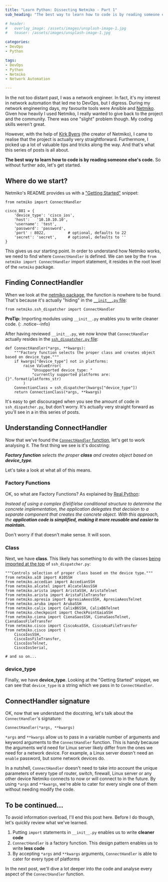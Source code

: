```yaml
---
title: "Learn Python: Dissecting Netmiko - Part 1"
sub_heading: "The best way to learn how to code is by reading someone else's code"

# header:
#   overlay_image: /assets/images/unsplash-image-1.jpg
#   teaser: /assets/images/unsplash-image-1.jpg

categories:
- DevOps
- Python

tags:
- DevOps
- Python
- Netmiko
- Network Automation

---
```


In the not too distant past, I was a network engineer. In fact, it's my interest in network automation that led me to DevOps, but I digress. During my network engineering days, my favourite tools were Ansible and [Netmiko](https://github.com/ktbyers/netmiko). Given how heavily I used Netmiko, I really wanted to give back to the project and the community. There was one "slight" problem though. My coding skills weren't great. 

However, with the help of [Kirk Byers](https://pynet.twb-tech.com/) (the creator of Netmiko), I came to realise that the project is actually very straightforward. Furthermore, I picked up a lot of valuable tips and tricks along the way. And that's what this series of posts is all about.

__The best way to learn how to code is by reading someone else's code.__ So without further ado, let's get started.

## Where do we start?

Netmiko's README provides us with a ["Getting Started"](https://github.com/ktbyers/netmiko#getting-started) snippet:

```
from netmiko import ConnectHandler

cisco_881 = {
    'device_type': 'cisco_ios',
    'host':   '10.10.10.10',
    'username': 'test',
    'password': 'password',
    'port' : 8022,          # optional, defaults to 22
    'secret': 'secret',     # optional, defaults to ''
}
```

This gives us our starting point. In order to understand how Netmiko works, we need to find where `ConnectHandler` is defined. We can see by the `from netmiko import ConnectHandler` import statement, it resides in the root level of the `netmiko` package.

## Finding ConnectHandler

When we look at the [netmiko package](https://github.com/ktbyers/netmiko/tree/211fd9da18b49acd65f390f722a460b55bc672e2/netmiko), the function is nowhere to be found. That's because it's actually "hiding" in the [`__init__.py` file](https://github.com/ktbyers/netmiko/blob/211fd9da18b49acd65f390f722a460b55bc672e2/netmiko/__init__.py#L7):

```
from netmiko.ssh_dispatcher import ConnectHandler
```

__ProTip:__ Importing modules using `__init__.py` enables you to write cleaner code.
{: .notice--info}

After having reviewed `__init__.py`, we now know that `ConnectHandler` actually resides in the [`ssh_dispatcher.py` file](https://github.com/ktbyers/netmiko/blob/211fd9da18b49acd65f390f722a460b55bc672e2/netmiko/ssh_dispatcher.py#L257-L265):

```
def ConnectHandler(*args, **kwargs):
    """Factory function selects the proper class and creates object based on device_type."""
    if kwargs["device_type"] not in platforms:
        raise ValueError(
            "Unsupported device_type: "
            "currently supported platforms are: {}".format(platforms_str)
        )
    ConnectionClass = ssh_dispatcher(kwargs["device_type"])
    return ConnectionClass(*args, **kwargs)
```

It's easy to get discouraged when you see the amount of code in `ssh_dispatcher.py`, but don't worry. It's actually very straight forward as you'll see in a in this series of posts.

## Understanding ConnectHandler

Now that we've found the [`ConnectHandler` function](https://github.com/ktbyers/netmiko/blob/211fd9da18b49acd65f390f722a460b55bc672e2/netmiko/ssh_dispatcher.py#L257), let's get to work analysing it. The first thing we see is it's docstring: 

*__Factory function__ selects the proper __class__ and creates object based on __device_type__.* 

Let's take a look at what all of this means.

### Factory Functions

OK, so what are Factory Functions? As explained by [Real Python](https://realpython.com/factory-method-python/):

*Instead of using a complex if/elif/else conditional structure to determine the concrete implementation, the application delegates that decision to a separate component that creates the concrete object. With this approach, the __application code is simplified, making it more reusable and easier to maintain.__*

Don't worry if that doesn't make sense. It will soon.

### Class

Next, we have __class__. This likely has something to do with the classes [being imported at the top](https://github.com/ktbyers/netmiko/blob/211fd9da18b49acd65f390f722a460b55bc672e2/netmiko/ssh_dispatcher.py#L2-L83) of `ssh_dispatcher.py`:

```
"""Controls selection of proper class based on the device type."""
from netmiko.a10 import A10SSH
from netmiko.accedian import AccedianSSH
from netmiko.alcatel import AlcatelAosSSH
from netmiko.arista import AristaSSH, AristaTelnet
from netmiko.arista import AristaFileTransfer
from netmiko.apresia import ApresiaAeosSSH, ApresiaAeosTelnet
from netmiko.aruba import ArubaSSH
from netmiko.calix import CalixB6SSH, CalixB6Telnet
from netmiko.checkpoint import CheckPointGaiaSSH
from netmiko.ciena import CienaSaosSSH, CienaSaosTelnet, CienaSaosFileTransfer
from netmiko.cisco import CiscoAsaSSH, CiscoAsaFileTransfer
from netmiko.cisco import (
    CiscoIosSSH,
    CiscoIosFileTransfer,
    CiscoIosTelnet,
    CiscoIosSerial,

# and so on...
```

### device_type

Finally, we have __device_type__. Looking at the "Getting Started" snippet, we can see that `device_type` is a string which we pass in to `ConnectHandler`.

## ConnectHandler signature

OK, now that we understand the docstring, let's talk about the `ConnectHandler`'s signature:

```
ConnectHandler(*args, **kwargs)
```

 `*args` and `**kwargs` allow us to pass in a variable number of arguments and keyword arguments to the `ConnectHandler` function. This is handy because the arguments we'd need for Linux server likely differ from the ones we need for a network device. For example, a Linux server doesn't need an `enable` password, but some network devices do.

In a nutshell, `ConnectHandler` doesn't need to take into account the unique parameters of every type of router, switch, firewall, Linux server or any other device Netmiko connects to now or will connect to in the future. By using `*args` and `**kwargs`, we're able to cater for every single one of them without needing modify the code.  

## To be continued...

To avoid information overload, I'll end this post here. Before I do though, let's quickly review what we've learned.

1. Putting `import` statements in `__init__.py` enables us to write __cleaner code__
2. `ConnectHandler` is a factory function. This design pattern enables us to write __less code__
3. By accepting `*args` and `**kwargs` arguments, `ConnectHandler` is able to cater for every type of platforms

In the next post, we'll dive a lot deeper into the code and analyse every aspect of the `ConnectHandler` function.
